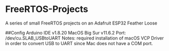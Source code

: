 # FreeRTOS-Projects
A series of small FreeRTOS projects on an Adafruit ESP32 Feather Loose

##Config
Arduino IDE v1.8.20
MacOS Big Sur v11.6.2
Port: /dev/cu.SLAB_USBtoUART 
Notes: required installation of macOS VCP Driver in order to convert USB to UART since Mac does not have a COM port. 

